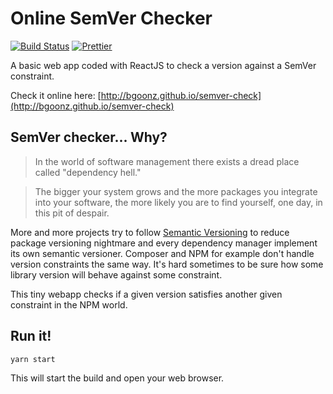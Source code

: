 # Online SemVer Checker

[![Build Status](https://travis-ci.org/bgoonz/semver-check.svg?branch=master)](https://travis-ci.org/bgoonz/semver-check)
[![Prettier](https://img.shields.io/badge/code_style-prettier-ff69b4.svg?style=flat-square)](https://github.com/prettier/prettier)

A basic web app coded with ReactJS to check a version against a SemVer constraint.

Check it online here: [http://bgoonz.github.io/semver-check](http://bgoonz.github.io/semver-check)

## SemVer checker... Why?

> In the world of software management there exists a dread place called "dependency hell."

> The bigger your system grows and the more packages you integrate into your software, the more likely you are to find yourself, one day, in this pit of despair.

More and more projects try to follow [Semantic Versioning](http://semver.org/) to reduce package versioning nightmare and every dependency manager implement its own semantic versioner.
Composer and NPM for example don't handle version constraints the same way. It's hard sometimes to be sure how some library version will behave against some constraint.

This tiny webapp checks if a given version satisfies another given constraint in the NPM world.

## Run it!

```
yarn start
```

This will start the build and open your web browser.
